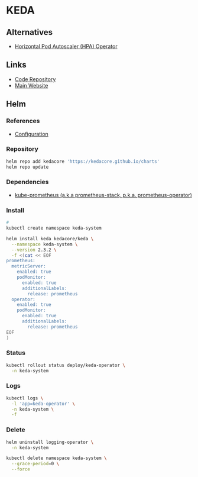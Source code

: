# KEDA

<!--
https://github.com/devjoes/github-runner-autoscaler

https://dev.to/k6/how-to-autoscale-kubernetes-pods-with-keda-testing-with-k6-4nl9
https://blog.devgenius.io/auto-scaling-kubernetes-keda-part-1-d7638d67ea17
https://itnext.io/tutorial-auto-scale-your-kubernetes-apps-with-prometheus-and-keda-c6ea460e4642
-->

## Alternatives

- [Horizontal Pod Autoscaler (HPA) Operator](/hpa/README.md)

## Links

- [Code Repository](https://github.com/kedacore/keda)
- [Main Website](https://keda.sh/)

## Helm

### References

- [Configuration](https://github.com/kedacore/charts/tree/master/keda#configuration)

### Repository

```sh
helm repo add kedacore 'https://kedacore.github.io/charts'
helm repo update
```

### Dependencies

- [kube-prometheus (a.k.a prometheus-stack, p.k.a. prometheus-operator)](/prometheus/prometheus-stack.md)

### Install

```sh
#
kubectl create namespace keda-system
```

```sh
helm install keda kedacore/keda \
  --namespace keda-system \
  --version 2.3.2 \
  -f <(cat << EOF
prometheus:
  metricServer:
    enabled: true
    podMonitor:
      enabled: true
      additionalLabels:
        release: prometheus
  operator:
    enabled: true
    podMonitor:
      enabled: true
      additionalLabels:
        release: prometheus
EOF
)
```

### Status

```sh
kubectl rollout status deploy/keda-operator \
  -n keda-system
```

### Logs

```sh
kubectl logs \
  -l 'app=keda-operator' \
  -n keda-system \
  -f
```

<!-- ###

```sh
#
cat << EOF | kubectl apply \
  -n \
  -f -
apiVersion: keda.k8s.io/v1alpha1
kind: ScaledObject
metadata:
  name: prometheus-scaledobject
  namespace: default
  labels:
    deploymentName: go-prom-app
spec:
  scaleTargetRef:
    deploymentName: go-prom-app
  pollingInterval: 15
  cooldownPeriod:  30
  minReplicaCount: 1
  maxReplicaCount: 10
  triggers:
  - type: prometheus
    metadata:
      serverAddress: http://prometheus-service.default.svc.cluster.local:9090
      metricName: access_frequency
      threshold: '3'
      query: sum(rate(http_requests[2m]))
EOF

#
kubectl get hpa -A
``` -->

### Delete

```sh
helm uninstall logging-operator \
  -n keda-system

kubectl delete namespace keda-system \
  --grace-period=0 \
  --force
```
